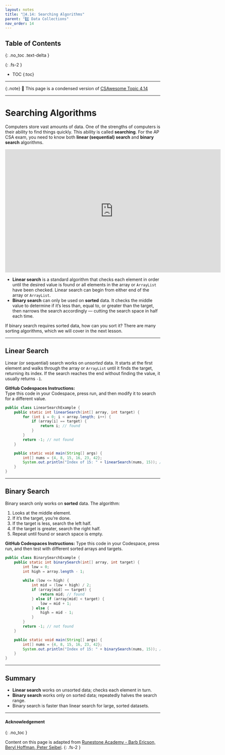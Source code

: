 ```yaml
---
layout: notes
title: "📓4.14: Searching Algorithms" 
parent: "4️⃣ Data Collections"
nav_order: 14
---
```


## Table of Contents
{: .no_toc .text-delta }

{: .fs-2 }
- TOC
{:toc}

---

{:.note}
📖 This page is a condensed version of [CSAwesome Topic 4.14]() 

---

# Searching Algorithms

Computers store vast amounts of data. One of the strengths of computers is their ability to find things quickly. This ability is called **searching**. For the AP CSA exam, you need to know both **linear (sequential) search** and **binary search** algorithms.

<iframe width="700" height="400" src="https://www.youtube.com/embed/DHLCXXX1OtE" frameborder="0" allowfullscreen></iframe>

- **Linear search** is a standard algorithm that checks each element in order until the desired value is found or all elements in the array or `ArrayList` have been checked. Linear search can begin from either end of the array or `ArrayList`.
- **Binary search** can only be used on **sorted** data. It checks the middle value to determine if it’s less than, equal to, or greater than the target, then narrows the search accordingly — cutting the search space in half each time.

If binary search requires sorted data, how can you sort it? There are many sorting algorithms, which we will cover in the next lesson.

---

## Linear Search

Linear (or sequential) search works on *unsorted* data. It starts at the first element and walks through the array or `ArrayList` until it finds the target, returning its index. If the search reaches the end without finding the value, it usually returns `-1`.

<div class="task" markdown="block">

**GitHub Codespaces Instructions:**  
Type this code in your Codespace, press run, and then modify it to search for a different value.

```java
public class LinearSearchExample {
    public static int linearSearch(int[] array, int target) {
        for (int i = 0; i < array.length; i++) {
            if (array[i] == target) {
                return i; // found
            }
        }
        return -1; // not found
    }

    public static void main(String[] args) {
        int[] nums = {4, 8, 15, 16, 23, 42};
        System.out.println("Index of 15: " + linearSearch(nums, 15)); // Expected: 2
    }
}
````

</div>

---

## Binary Search

Binary search only works on **sorted** data. The algorithm:

1. Looks at the middle element.
2. If it’s the target, you’re done.
3. If the target is less, search the left half.
4. If the target is greater, search the right half.
5. Repeat until found or search space is empty.

<div class="task" markdown="block">

**GitHub Codespaces Instructions:**
Type this code in your Codespace, press run, and then test with different sorted arrays and targets.

```java
public class BinarySearchExample {
    public static int binarySearch(int[] array, int target) {
        int low = 0;
        int high = array.length - 1;
        
        while (low <= high) {
            int mid = (low + high) / 2;
            if (array[mid] == target) {
                return mid; // found
            } else if (array[mid] < target) {
                low = mid + 1;
            } else {
                high = mid - 1;
            }
        }
        return -1; // not found
    }

    public static void main(String[] args) {
        int[] nums = {4, 8, 15, 16, 23, 42};
        System.out.println("Index of 15: " + binarySearch(nums, 15)); // Expected: 2
    }
}
```

</div>

---

## Summary

* **Linear search** works on unsorted data; checks each element in turn.
* **Binary search** works only on sorted data; repeatedly halves the search range.
* Binary search is faster than linear search for large, sorted datasets.

---

#### Acknowledgement
{: .no_toc }

Content on this page is adapted from [Runestone Academy - Barb Ericson, Beryl Hoffman, Peter Seibel](https://runestone.academy/ns/books/published/csawesome2/csawesome2.html).
{: .fs-2 }
